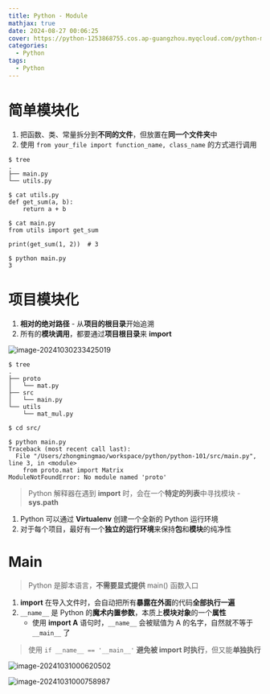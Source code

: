 ```yaml
---
title: Python - Module
mathjax: true
date: 2024-08-27 00:06:25
cover: https://python-1253868755.cos.ap-guangzhou.myqcloud.com/python-module.webp
categories:
  - Python
tags:
  - Python
---
```


# 简单模块化

1. 把函数、类、常量拆分到**不同的文件**，但放置在**同一个文件夹**中
2. 使用 `from your_file import function_name, class_name` 的方式进行调用

<!-- more -->

```
$ tree
.
├── main.py
└── utils.py

$ cat utils.py
def get_sum(a, b):
    return a + b
    
$ cat main.py
from utils import get_sum

print(get_sum(1, 2))  # 3

$ python main.py
3
```

# 项目模块化

1. **相对的绝对路径** - 从**项目的根目录**开始追溯
2. 所有的**模块调用**，都要通过**项目根目录**来 **import**

![image-20241030233425019](https://python-1253868755.cos.ap-guangzhou.myqcloud.com/image-20241030233425019.png)

```
$ tree
.
├── proto
│   └── mat.py
├── src
│   └── main.py
└── utils
    └── mat_mul.py

$ cd src/

$ python main.py
Traceback (most recent call last):
  File "/Users/zhongmingmao/workspace/python/python-101/src/main.py", line 3, in <module>
    from proto.mat import Matrix
ModuleNotFoundError: No module named 'proto'
```

> Python 解释器在遇到 **import** 时，会在一个**特定的列表**中寻找模块 - **sys.path**

1. Python 可以通过 **Virtualenv** 创建一个全新的 Python 运行环境
2. 对于每个项目，最好有一个**独立的运行环境**来保持**包**和**模块**的纯净性

# Main

> Python 是脚本语言，**不需要显式提供** main() 函数入口

1. **import** 在导入文件时，会自动把所有**暴露在外面**的代码**全部执行一遍**
2. `__name__` 是 Python 的**魔术内置参数**，本质上**模块对象**的一个**属性**
   - 使用 **import A** 语句时，`__name__` 会被赋值为 A 的名字，自然就不等于 `__main__` 了

> 使用 `if __name__ == '__main__'` **避免被 import 时执行**，但又能**单独执行**

![image-20241031000620502](https://python-1253868755.cos.ap-guangzhou.myqcloud.com/image-20241031000620502.png)

![image-20241031000758987](https://python-1253868755.cos.ap-guangzhou.myqcloud.com/image-20241031000758987.png)
